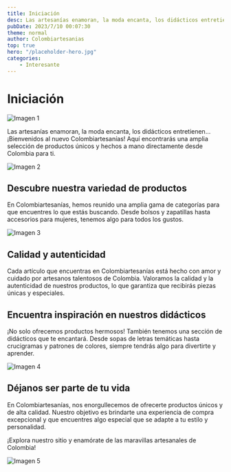 ```yaml
---
title: Iniciación
desc: Las artesanías enamoran, la moda encanta, los didácticos entretienen... Traemos eso y más al nuevo Colombiartesanías!
pubDate: 2023/7/10 00:07:30
theme: normal
author: Colombiartesanias
top: true
hero: "/placeholder-hero.jpg"
categories:
    - Interesante
---
```


# Iniciación

![Imagen 1](https://picsum.photos/400/200)

Las artesanías enamoran, la moda encanta, los didácticos entretienen... ¡Bienvenidos al nuevo Colombiartesanías! Aquí encontrarás una amplia selección de productos únicos y hechos a mano directamente desde Colombia para ti.

![Imagen 2](https://picsum.photos/300/200)

## Descubre nuestra variedad de productos

En Colombiartesanías, hemos reunido una amplia gama de categorías para que encuentres lo que estás buscando. Desde bolsos y zapatillas hasta accesorios para mujeres, tenemos algo para todos los gustos.

![Imagen 3](https://picsum.photos/350/250)

## Calidad y autenticidad

Cada artículo que encuentras en Colombiartesanías está hecho con amor y cuidado por artesanos talentosos de Colombia. Valoramos la calidad y la autenticidad de nuestros productos, lo que garantiza que recibirás piezas únicas y especiales.

## Encuentra inspiración en nuestros didácticos

¡No solo ofrecemos productos hermosos! También tenemos una sección de didácticos que te encantará. Desde sopas de letras temáticas hasta crucigramas y patrones de colores, siempre tendrás algo para divertirte y aprender.

![Imagen 4](https://picsum.photos/350/200)

## Déjanos ser parte de tu vida

En Colombiartesanías, nos enorgullecemos de ofrecerte productos únicos y de alta calidad. Nuestro objetivo es brindarte una experiencia de compra excepcional y que encuentres algo especial que se adapte a tu estilo y personalidad.

¡Explora nuestro sitio y enamórate de las maravillas artesanales de Colombia!

![Imagen 5](https://picsum.photos/400/250)
